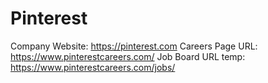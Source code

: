 # Pinterest

Company Website: https://pinterest.com
Careers Page URL: https://www.pinterestcareers.com/
Job Board URL temp: https://www.pinterestcareers.com/jobs/